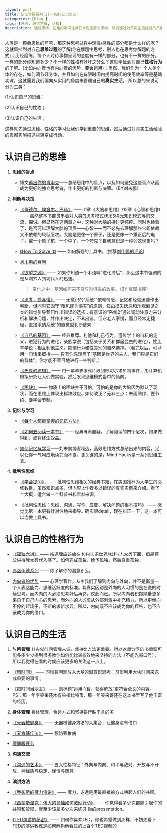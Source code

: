 ```yaml
---
layout: post
title: 记忆宫殿系列(2)--如何认识自己
categories: [blog ]
tags: [总结, 记忆宫殿, 认知]
description: 通过思维、性格的学习让我们学到重要的思维，然后通过对真实生活经验的贯彻实施把这些转变成行动。
---
```



人类是一颗会思维的芦苇，那这种思考过程中理性/感性的部分都是什么样的呢？这就牵扯到对自己**思维过程**的了解(你在解题中思考，别人也在思考你解题的方式)；历经磨练，每个人对待事物呈现的态度有一样的部分，也有不一样的部分。一样的部分你知道多少？不一样的性格有好坏之分么？这就牵扯到对自己**性格行为**的了解。(比如内向者也有内向者的优势，要会运用)；当然，我们作为一个人类个体的存在，如何调节好身体，并且如何在有限时间内提高时间的使用效率等是基础功课，这就需要我们偏向从实用的角度来管理自己的**真实生活**。
所以总的来说可分为三类：

(1)认识自己的思维；

(2)认识自己的性格；

(3)认识自己的生活；

这样就先通过思维、性格的学习让我们学到重要的思维，然后通过对真实生活经验的贯彻实施把这些转变成行动。


# 认识自己的思维
1. **思维的盲点**
	
	- 博文[逃出你的肖申克](http://mindhacks.cn/?s=%E9%80%83%E5%87%BA%E4%BD%A0%E7%9A%84%E8%82%96%E7%94%B3%E5%85%8B)——总结思维中的盲点，以及如何避免这些盲点从而成为更好的独立思考者，作出更好的判断与决策。（BY刘未鹏）
  
2. **判断与决策**
	
	- [《哥德尔、埃舍尔、巴赫》](http://book.douban.com/subject/1291204/) —— 11章《大脑和思维》/12章《心智和思维》—— 虽然整本书都贯串着对人类的思考模式/知识&&元知识模式等的交流、探讨。但显然在这两章之中，这种对大脑的探讨更纯粹。同时也检验了，是否可以理解大脑的顶层——心智——而不必先去理解那些它即依赖又不依赖的较低层次。大脑是更像一个原子，还是更像一个重正后的电子，或一个原子核，一个中子，一个夸克？自我意识是一种旁效现象吗？
  
    - [《How To Solve It》](https://notendur.hi.is/hei2/teaching/Polya_HowToSolveIt.pdf) —— 如何解题的工具书。(推荐[刘伟鹏的评论](http://blog.csdn.net/pongba/article/details/2302905))
    
	- [刘未鹏的豆列](http://book.douban.com/doulist/46003/)
    
	- [《欲望之源》](http://book.douban.com/subject/1128662/) —— 如果你知道一个术语叫“进化滞后”，那么这本书强调的是从洞穴人到现代人的迅速。
  
      > 变化之中，基因如何来不及与时俱进的故事。（BY 豆瓣书评）
  
	- [《思考，快与慢》](http://yuedu.163.com/source/37aa9847ae4e4c639daaea802718915b_4) —— 无意识的“系统1”依赖情感、记忆和经验迅速作出判断，但同时它固守“眼见即为事实”的原则，任由损失厌恶和乐观偏见之类的错觉引导我们作出错误的选择；有意识的“系统2”通过调动注意力来分析和解决问题，并作出决定，不易出错。但它老人家慢，而且经常走捷径，直接采纳系统1的直觉型判断结果
	
	- [《自私的基因》](http://zh.wikipedia.org/wiki/%E8%87%AA%E7%A7%81%E7%9A%84%E5%9F%BA%E5%9B%A0) —— 经典推荐。利他和利己行为。遗传学上的自私的定义，进犯行为的进化，亲族学说（包括亲子关系和群居昆虫的进化），性比率学说；相互利他主义，欺骗行为和性差别的自然选择。（看完以后，可以用一句话来概括—— 只有你先理解了“基因是世界的主人，我们只是它们的载体”，你才能不盲目地进行一些判断。）  
	
	- [《失败的逻辑》](http://book.douban.com/subject/1001737/) —— 用一幕幕影像式片段回顾切尔诺贝利事件，用计算机模拟研究让人们做实验，然后发现思维模式当中的倾向。
	
	- [《稀缺》](http://book.douban.com/subject/26178426/) —— 物质上的稀缺并不可怕，可怕的是你的大脑因为默认了现状，而在思维上体现出稀缺效应。如何改正？无非三点：未雨绸缪、要节约、要学会节制。
	

3. **记忆与学习**
	
	- [《每个人都能掌握的记忆方法》](http://v.163.com/movie/2012/1/F/7/M8SI72TUD_M8SI78DF7.html)
	
	- [《如何去阅读一本书》](http://www.zhihu.com/question/20631409) —— 经典毋庸置疑。了解阅读的四个层次，如果做得到，或将终生受益。
	
	- [如何记忆与学习](http://mindhacks.cn/2009/03/28/effective-learning-and-memorization/)——刘未鹏博客精选，高效思维方式总结出来的内容，足以让你一气呵成地读完而不累。更关键的是，Mind Hacks是一系列思维工具。

4. **批判性思维**
	
	- [《学会提问》](http://www.gsm.pku.edu.cn/resource/uploadfiles/docs/20121112/2012111201212121218058.pdf) —— 批判性思维相关的经典书籍，在美国推荐为大学生的必修数目。虽然知识点多，但内容上作者多以错误的真实实例来介绍。看了个大概，适合做一个科普书和素材来源。
	
	- [《批判性思维：思维、沟通、写作、应变、解决问题的根本技巧》](http://book.douban.com/subject/1979199/) —— 感觉比第一本更有针对性地来指导。确实很detail，现在纠正一下，这一本可以当做工具书。


# 认识自己的性格行为
  - [《孤独六讲》](http://book.douban.com/subject/4124727/) —— 按道理应该放在 如何认识世界/社科/人文类下面，但是蒋公讲得我太有代入感了。如何完成孤独，给予孤独，然后尊重孤独。

  - [弗洛伊德系列](http://zh.wikipedia.org/wiki/%E8%A5%BF%E6%A0%BC%E8%92%99%E5%BE%B7%C2%B7%E5%BC%97%E6%B4%9B%E4%BC%8A%E5%BE%B7) —— 你了解你的潜意识么。

  - [内向者的优势](http://book.douban.com/subject/2980795/) —— 心理学著作。从中我们了解到内向与外向，并不是衡量一个人表达能力、思维活跃度的标准。其真实区别是外向的人习惯的是在说的时候思考，而内向的人必须思考好后再说，仅此而已。所以内向者积攒能量更多来自于自己内心的思索，而外向的人必须从外部刺激中补充精力，所以更倾向不停的赶场子，不断的求新求异。所以，内向既不应该成为你的桎梏，也不应该成为你的借口。


# 认识自己的生活
1. **时间管理** 
其实就时间管理来说，坚持比方法更重要。所以这里分享的书里面可能多多少少提到很多教你如何能比较有效地来坚持的方法（不能光喊口号），所以我觉得在看的时候应该更多的关注这一点上。
  - [《暗时间》](http://book.douban.com/subject/6709809/) —— 习惯将问题放入大脑的潜意识思考；习惯利用大块时间来完成重要的事情；
	
  - [《把时间当朋友》](http://book.douban.com/subject/3609132/) —— 副标题“运用心智，获得解放”更符合全文的内容。PS：那一年李笑来还木有染指比特币，那一年笑来哥还在这本书里写了他丰富的经历。

2. **身体管理**
身体管理，合适方式和坚持要行胜于言的多

  - [《无器械健身》](http://pan.baidu.com/share/link?shareid=849522045&uk=2366144546&fid=1564540366) —— 无器械健身方法的大集合，让健身没有借口
	
  - [《麦肯基疗法》](http://www.douban.com/photos/album/42573925/) —— 预防颈椎病
	
  - [缓解眼疲劳](http://www.zhihu.com/question/20925610)
	
3. **沟通交流**
	
  - [《沟通的艺术》](http://book.douban.com/subject/5321463/) —— 五大性格特征：外向与内向、和平与敌对、开放与不开放、神经质与稳定、谨慎与随意

4. **演讲方法**
	
  - [《乔布斯的魔力演讲》](http://book.douban.com/subject/4860526/) —— 魔力，永远是用最直接的方式唤起人们的共鸣。
 
  - [《西蒙斯涅克：伟大的领袖如何激励行动》](http://www.ted.com/talks/simon_sinek_how_great_leaders_inspire_action?language=zh-cn) ——你觉得看多少次都能引起你的共鸣和赞叹，就至少该拿多少次来练习                                                你的presentation。
  
  - [《TED演讲的秘密》](http://open.163.com/special/openclass/tedtalk.html) —— 如何你喜欢TED，你也希望做到那样，不妨先看下TED的演讲教练是如何解构他看过的上百个TED视频的